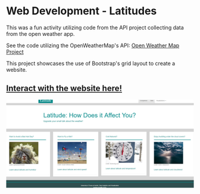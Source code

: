 
# Web Development - Latitudes
This was a fun activity utilizing code from the API project collecting data from the open weather app. 

See the code utilizing the OpenWeatherMap's API: [Open Weather Map Project](https://github.com/cammster/FullStackSkillsLibrary/tree/master/Library/APIsWeatherData)

This project showcases the use of Bootstrap's grid layout to create a website. 

## [Interact with the website here!](https://cammster.github.io/Latitude/)

![Latitude Website Image](https://github.com/cammster/FullStackSkillsLibrary/blob/master/Library/Web/Images/LatitudeWebsite.PNG)
